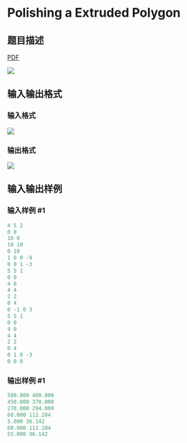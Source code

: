 # Polishing a Extruded Polygon

## 题目描述

[problemUrl]: https://uva.onlinejudge.org/index.php?option=com_onlinejudge&Itemid=8&category=278&page=show_problem&problem=3727

[PDF](https://uva.onlinejudge.org/external/123/p12305.pdf)

![](https://cdn.luogu.com.cn/upload/vjudge_pic/UVA12305/f67df19e829aa0f84574cf92831da080b72699cf.png)

## 输入输出格式

### 输入格式

![](https://cdn.luogu.com.cn/upload/vjudge_pic/UVA12305/cf4a216261910be90ab0171c4ddec540855c9c1a.png)

### 输出格式

![](https://cdn.luogu.com.cn/upload/vjudge_pic/UVA12305/3ac6c817ffc0078267cdaea47d6977283be88436.png)

## 输入输出样例

### 输入样例 #1

```cpp
4 5 2
0 0
10 0
10 10
0 10
1 0 0 -9
0 0 1 -3
5 5 1
0 0
4 0
4 4
2 2
0 4
0 -1 0 3
5 5 1
0 0
4 0
4 4
2 2
0 4
0 1 0 -3
0 0 0
```


### 输出样例 #1

```cpp
500.000 400.000
450.000 370.000
270.000 294.000
60.000 112.284
5.000 36.142
60.000 112.284
55.000 96.142
```


